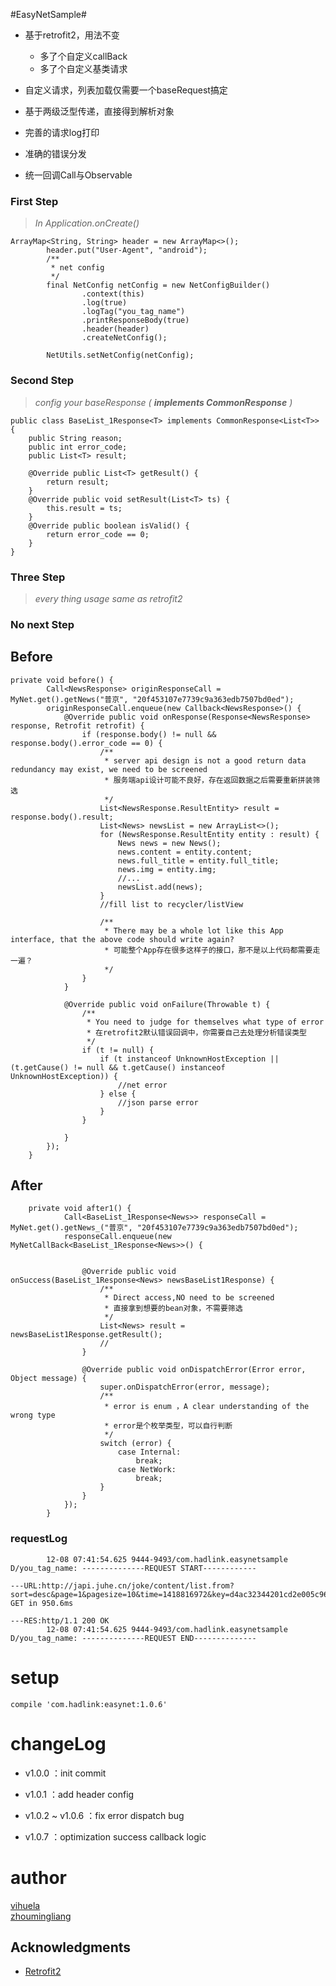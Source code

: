 #EasyNetSample#

* 基于retrofit2，用法不变

    * 多了个自定义callBack
    * 多了个自定义基类请求
    
* 自定义请求，列表加载仅需要一个baseRequest搞定
* 基于两级泛型传递，直接得到解析对象
* 完善的请求log打印
* 准确的错误分发
* 统一回调Call与Observable



### First Step ###
> *In Application.onCreate()*
    
    
    ArrayMap<String, String> header = new ArrayMap<>();
            header.put("User-Agent", "android");
            /**
             * net config
             */
            final NetConfig netConfig = new NetConfigBuilder()
                    .context(this)
                    .log(true)
                    .logTag("you_tag_name")
                    .printResponseBody(true)
                    .header(header)
                    .createNetConfig();
    
            NetUtils.setNetConfig(netConfig);
    
### Second Step ###
> *config your baseResponse ( **implements CommonResponse** )*

    public class BaseList_1Response<T> implements CommonResponse<List<T>> {
        public String reason;
        public int error_code;
        public List<T> result;
    
        @Override public List<T> getResult() {
            return result;
        }
        @Override public void setResult(List<T> ts) {
            this.result = ts;
        }
        @Override public boolean isValid() {
            return error_code == 0;
        }
    }

### Three Step ###
> *every thing usage same as retrofit2*

### No next Step ###
## Before ##
   

    private void before() {
            Call<NewsResponse> originResponseCall = MyNet.get().getNews("普京", "20f453107e7739c9a363edb7507bd0ed");
            originResponseCall.enqueue(new Callback<NewsResponse>() {
                @Override public void onResponse(Response<NewsResponse> response, Retrofit retrofit) {
                    if (response.body() != null && response.body().error_code == 0) {
                        /**
                         * server api design is not a good return data redundancy may exist, we need to be screened
                         * 服务端api设计可能不良好，存在返回数据之后需要重新拼装筛选
                         */
                        List<NewsResponse.ResultEntity> result = response.body().result;
                        List<News> newsList = new ArrayList<>();
                        for (NewsResponse.ResultEntity entity : result) {
                            News news = new News();
                            news.content = entity.content;
                            news.full_title = entity.full_title;
                            news.img = entity.img;
                            //...
                            newsList.add(news);
                        }
                        //fill list to recycler/listView
    
                        /**
                         * There may be a whole lot like this App interface, that the above code should write again?
                         * 可能整个App存在很多这样子的接口，那不是以上代码都需要走一遍？
                         */
                    }
                }
    
                @Override public void onFailure(Throwable t) {
                    /**
                     * You need to judge for themselves what type of error
                     * 在retrofit2默认错误回调中，你需要自己去处理分析错误类型
                     */
                    if (t != null) {
                        if (t instanceof UnknownHostException || (t.getCause() != null && t.getCause() instanceof UnknownHostException)) {
                            //net error
                        } else {
                            //json parse error
                        }
                    }
    
                }
            });
        }

## After ##
        private void after1() {
                Call<BaseList_1Response<News>> responseCall = MyNet.get().getNews_("普京", "20f453107e7739c9a363edb7507bd0ed");
                responseCall.enqueue(new MyNetCallBack<BaseList_1Response<News>>() {
        
        
                    @Override public void onSuccess(BaseList_1Response<News> newsBaseList1Response) {
                        /**
                         * Direct access,NO need to be screened
                         * 直接拿到想要的bean对象，不需要筛选
                         */
                        List<News> result = newsBaseList1Response.getResult();
                        //
                    }
        
                    @Override public void onDispatchError(Error error, Object message) {
                        super.onDispatchError(error, message);
                        /**
                         * error is enum ，A clear understanding of the wrong type
                         * error是个枚举类型，可以自行判断
                         */
                        switch (error) {
                            case Internal:
                                break;
                            case NetWork:
                                break;
                        }
                    }
                });
            }
            
### requestLog ###
            12-08 07:41:54.625 9444-9493/com.hadlink.easynetsample D/you_tag_name: --------------REQUEST START------------
                                                                                   ---URL:http://japi.juhe.cn/joke/content/list.from?sort=desc&page=1&pagesize=10&time=1418816972&key=d4ac32344201cd2e005c966e08271702 GET in 950.6ms
                                                                                   ---RES:http/1.1 200 OK
            12-08 07:41:54.625 9444-9493/com.hadlink.easynetsample D/you_tag_name: --------------REQUEST END--------------
# setup

    compile 'com.hadlink:easynet:1.0.6'
    
# changeLog
    
* v1.0.0 ：init commit
     
* v1.0.1 ：add header config
     
* v1.0.2 ~ v1.0.6 ：fix error dispatch bug

* v1.0.7 ：optimization success callback logic

    
# author

[vihuela](https://github.com/vihuela)  
[zhoumingliang](https://github.com/zhoumingliang)  

## Acknowledgments

 - [Retrofit2](http://square.github.io/retrofit) 
    
